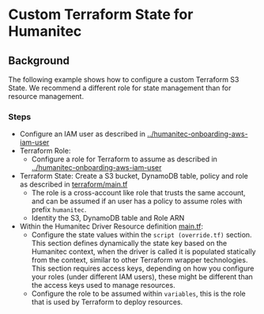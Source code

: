 # Custom Terraform State for Humanitec

## Background
The following example shows how to configure a custom Terraform S3 State. We recommend a different role for state management than for resource management.

### Steps
- Configure an IAM user as described in [../humanitec-onboarding-aws-iam-user](../humanitec-onboarding-aws-iam-user)
- Terraform Role:
    - Configure a role for Terraform to assume as described in [../humanitec-onboarding-aws-iam-user](../humanitec-onboarding-aws-iam-user)
- Terraform State: Create a S3 bucket, DynamoDB table, policy and role as described in [terraform/main.tf](terraform/main.tf)
    - The role is a cross-account like role that trusts the same account, and can be assumed if an user has a policy to assume roles with prefix `humanitec`.
    - Identity the S3, DynamoDB table and Role ARN
- Within the Humanitec Driver Resource definition [main.tf](main.tf):
    - Configure the state values within the `script (override.tf)` section. This section defines dynamically the state key based on the Humanitec context, when the driver is called it is populated statically from the context, similar to other Terraform wrapper technologies. This section requires access keys, depending on how you configure your roles (under different IAM users), these might be different than the access keys used to manage resources.
    - Configure the role to be assumed within `variables`, this is the role that is used by Terraform to deploy resources.
